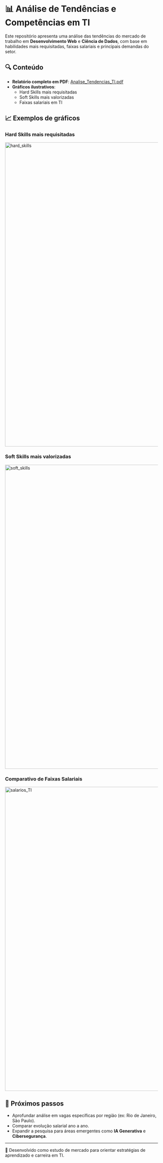 # 📊 Análise de Tendências e Competências em TI

Este repositório apresenta uma análise das tendências do mercado de trabalho em **Desenvolvimento Web** e **Ciência de Dados**, com base em habilidades mais requisitadas, faixas salariais e principais demandas do setor.

## 🔍 Conteúdo
- **Relatório completo em PDF**: [Analise_Tendencias_TI.pdf](./Analise_Tendencias_TI.pdf)
- **Gráficos ilustrativos**:
  - Hard Skills mais requisitadas
  - Soft Skills mais valorizadas
  - Faixas salariais em TI

## 📈 Exemplos de gráficos

### Hard Skills mais requisitadas
<img width="1600" height="1000" alt="hard_skills" src="https://github.com/user-attachments/assets/6b339ec3-d4b2-41e8-ab2a-eac047421ce4" />


### Soft Skills mais valorizadas
<img width="1600" height="1000" alt="soft_skills" src="https://github.com/user-attachments/assets/865c05f7-1268-4ee7-a135-7f6effa49640" />


### Comparativo de Faixas Salariais

<img width="1600" height="1000" alt="salarios_TI" src="https://github.com/user-attachments/assets/19060170-9761-4581-9e4a-15c5f963a562" />

## 🚀 Próximos passos
- Aprofundar análise em vagas específicas por região (ex: Rio de Janeiro, São Paulo).
- Comparar evolução salarial ano a ano.
- Expandir a pesquisa para áreas emergentes como **IA Generativa** e **Cibersegurança**.

---
📌 Desenvolvido como estudo de mercado para orientar estratégias de aprendizado e carreira em TI.
